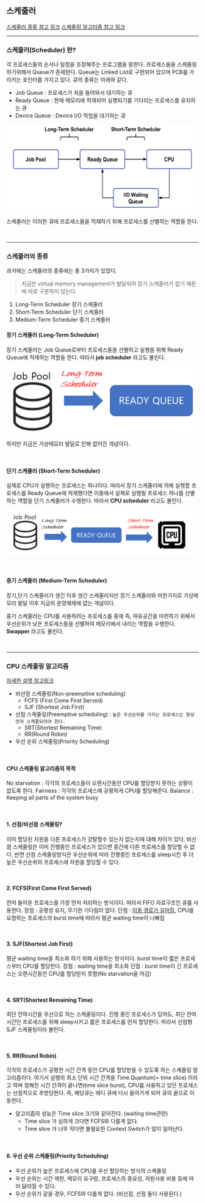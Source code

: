 ## 스케줄러
[스케줄러 종류 참고 링크](https://jhnyang.tistory.com/372)
[스케줄링 알고리즘 참고 링크](https://hyunah030.tistory.com/4)

***

### 스케줄러(Scheduler) 란?
각 프로세스들의 순서나 일정을 조정해주는 프로그램을 말한다.
프로세스들을 스케줄링 하기위해서 Queue가 존재한다.
Queue는 Linked List로 구현되어 있으며 PCB를 가리키는 포인터를 가지고 있다.
큐의 종류는 아래와 같다.

* Job Queue : 프로세스가 처음 들어와서 대기하는 큐
* Ready Queue : 현재 메모리에 적재되어 실행되기를 기다리는 프로세스를 유지하는 큐
* Device Queue : Device I/O 작업을 대기하는 큐

![](2022-01-14-11-27-06.png)

스케줄러는 이러한 큐에 프로세스들을 적재하기 위해 프로세스를 선별하는 역할을 한다.

<br>

***

### 스케줄러의 종류
과거에는 스케줄러의 종류에는 총 3가지가 있었다.
> 지금은 virtual memory management가 발달되어 장기 스케줄러가 없기 때문에 따로 구분하지 않는다.
1. Long-Term Scheduler 장기 스케줄러
2. Short-Term Scheduler 단기 스케줄러
3. Medium-Term Scheduler 중기 스케줄러

#### 장기 스케줄러 (Long-Term Scheduler)
장기 스케줄러는 Job Queue로부터 프로세스들을 선별하고 실행을 위해 Ready Queue에 적재하는 역할을 한다.
따라서 **job scheduler** 라고도 불린다.

![](2022-01-14-11-17-55.png)

하지만 지금은 가상메모리 발달로 인해 없어진 개념이다.

<br>

#### 단기 스케줄러 (Short-Term Scheduler)
실제로 CPU가 실행하는 프로세스는 하나이다.
따라서 장기 스케줄러에 의해 실행할 프로세스를 Ready Queue에 적재했다면 
이중에서 실제로 실행될 프로세스 하나를 선별하는 역할을 단기 스케줄러가 수행한다.
따라서 **CPU scheduler** 라고도 불린다.

![](2022-01-14-11-33-00.png)

<br>

#### 중기 스케줄러 (Medium-Term Scheduler)
장기,단기 스케줄러가 생긴 이후 생긴 스케줄러지만
장기 스케줄러와 마찬가지로 가상메모리 발달 이후 지금의 운영체제에 없는 개념이다.

중기 스케줄러는 CPU를 사용하려는 프로세스를 중재 즉, 여유공간을 마련하기 위해서
우선순위가 낮은 프로세스들을 선별하여 메모리에서 내리는 역할을 수행한다.
**Swapper** 라고도 불린다.

<br>

***

### CPU 스케줄링 알고리즘
[자세한 설명 참고링크](https://hyunah030.tistory.com/4)

* 비선점 스케줄링(Non-preemptive scheduling)
    * FCFS (First Come First Served)
    * SJF (Shortest Job First)
* 선점 스케줄링(Preemptive scheduling) : `높은 우선순위를 가지는 프로세스는 항상 먼저 스케줄되어야 한다.`
    * SRT(Shortest Remaining Time)
    * RR(Round Robin)
* 우선 순위 스케줄링(Priority Scheduling)

<br>

#### CPU 스케줄링 알고리즘의 목적
No starvation : 각각의 프로세스들이 오랜시간동안 CPU를 할당받지 못하는 상황이 없도록 한다.
Fairness : 각각의 프로세스에 공평하게 CPU를 할당해준다.
Balance : Keeping all parts of the system busy

<br>

#### 1. 선점/비선점 스케줄링?
이미 할당된 자원을 다른 프로세스가 강탈할수 있는지 없는지에 대해 차이가 있다.
비선점 스케줄링은 이미 진행중인 프로세스가 있으면 중간에 다른 프로세스를 할당할 수 없다.
반면 선점 스케줄링방식은 우선순위에 따라 진행중인 프로세스를 sleep시킨 후 더 높은 우선순위의 프로세스에 자원을 할당할 수 있다.

<br>

#### 2. FCFS(First Come First Served)
먼저 들어온 프로세스를 가장 먼저 처리하는 방식이다.
따라서 FIFO 자료구조인 큐를 사용한다.
장점 : 공평성 유지, 무기한 기다림이 없다.
단점 : [이동 경로가 길어짐](https://jhnyang.tistory.com/104), CPU를 요청하는 프로세스의 burst time에 따라서 평균 waiting time이 나빠짐

<br>

#### 3. SJF(Shortest Job First)
평균 waiting time을 최소화 하기 위해 사용하는 방식이다.
burst time이 짧은 프로세스부터 CPU를 할당한다.
장점 : waiting time을 최소화
단점 : burst time이 긴 프로세스는 오랜시간동안 CPU를 할당받지 못함(No starvation을 어김)

<br>

#### 4. SRT(Shortest Remaining Time)
최단 잔여시간을 우선으로 하는 스케줄링이다.
진행 중인 프로세스가 있어도, 최단 잔여시간인 프로세스를 위해 sleep시키고 짧은 프로세스를 먼저 할당한다.
따라서 선점형 SJF 스케줄링이라 불린다.

<br>

#### 5. RR(Round Robin)
각각의 프로세스가 공평한 시간 간격 동안 CPU를 할당받을 수 있도록 하는 스케줄링 알고리즘이다.
여기서 실행의 최소 단위 시간 간격을 Time Quantum(= time slice) 이라고 하며
정해진 시간 간격이 끝나면(time slice burst), CPU를 사용하고 있던 프로세스는 선점적으로 추방당한다.
즉, 해당큐는 레디 큐에 다시 들어가게 되어 큐의 끝으로 이동한다.

* 알고리즘의 성능은 Time slice 크기와 같아진다. (waiting time관련)
    * Time slice 가 심하게 크다면 FCFS와 다를게 없다.
    * Time slice 가 너무 작다면 불필요한 Context Switch가 많이 일어난다.

<br>

#### 6. 우선 순위 스케줄링(Priority Scheduling)
* 우선 순위가 높은 프로세스에 CPU를 우선 할당하는 방식의 스케줄링
* 우선 순위는 시간 제한, 메모리 요구량, 프로세스의 중요성, 자원사용 비용 등에 따라 달라질 수 있다.
* 우선 순위가 같을 경우, FCFS와 다를게 없다. (비선점, 선점 둘다 사용된다.)
